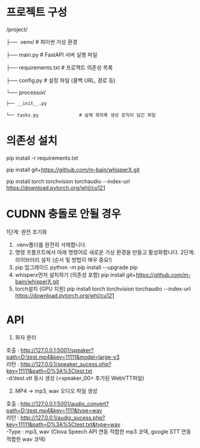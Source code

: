 # 프로젝트 구성
/project/

├── .venv/                     # 파이썬 가상 환경

├── main.py                    # FastAPI 서버 실행 파일

├── requirements.txt           # 프로젝트 의존성 목록

├── config.py                  # 설정 파일 (콜백 URL, 경로 등)

└── processor/

    ├── __init__.py

    └── tasks.py               # 실제 회의록 생성 로직이 담긴 파일

# 의존성 설치
pip install -r requirements.txt

pip install git+https://github.com/m-bain/whisperX.git

pip install torch torchvision torchaudio --index-url https://download.pytorch.org/whl/cu121

# CUDNN 충돌로 안될 경우
1단계: 완전 초기화
1. .venv폴더를 완전히 삭제합니다.
2. 명령 프롬프트에서 아래 명령어로 새로운 가상 환경을 만들고 활성화합니다.
2단계: 라이브러리 설치 (순서 및 방법이 매우 중요!)
1. pip 업그레이드
   python -m pip install --upgrade pip
2. whisperx먼저 설치하기 (의존성 포함)
   pip install git+https://github.com/m-bain/whisperX.git 
3. torch설치 (GPU 지원)
   pip install torch torchvision torchaudio --index-url https://download.pytorch.org/whl/cu121

# API 
1. 화자 분리

호출 : http://127.0.0.1:5001/speaker?path=D:\test.mp4&key=11111&model=large-v3  
리턴 : http://127.0.0.1/speaker_sucess.php?key=11111&path=D%3A%5Ctest.txt  
      -d:\test.vtt 동시 생성 (<speaker_00> 추가된 WebVTT파일)

2. MP4 -> mp3, wav 오디오 파일 생성

호출 : http://127.0.0.1:5001/audio_convert?path=D:\test.mp4&key=1111&type=wav  
리턴 : http://127.0.0.1/audio_sucess.php?key=11111&path=D%3A%5Ctest.txt&type=wav  
      -Type : mp3, wav  (Clova Speech API 연동 적합한 mp3 코덱, google STT 연동 적합한 wav 코덱)